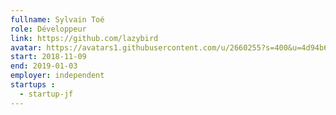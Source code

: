 ```yaml
---
fullname: Sylvain Toé
role: Développeur
link: https://github.com/lazybird
avatar: https://avatars1.githubusercontent.com/u/2660255?s=400&u=4d94b6a9671d594c563f2ff50907b99c71b7fb00&v=4
start: 2018-11-09
end: 2019-01-03
employer: independent
startups : 
  - startup-jf
---
```

